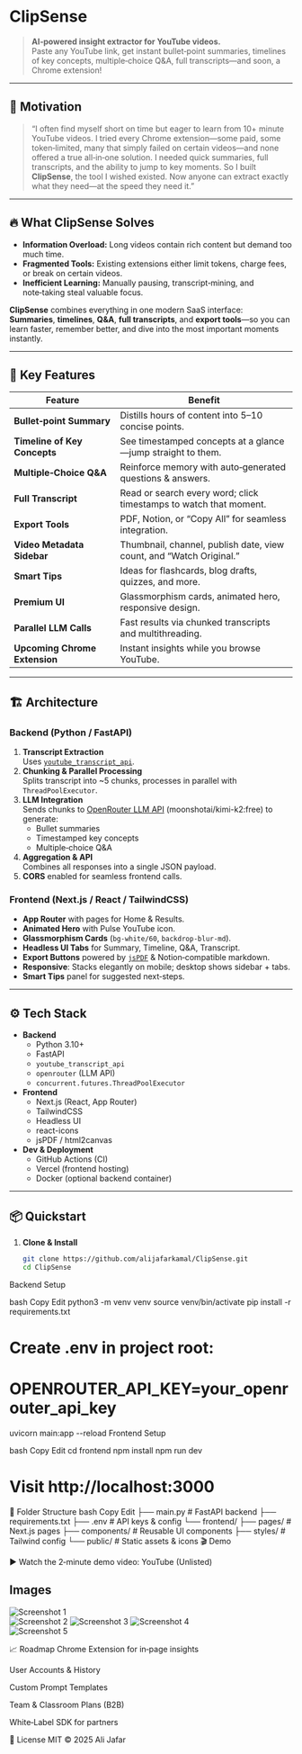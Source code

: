 # ClipSense

> **AI‑powered insight extractor for YouTube videos.**  
> Paste any YouTube link, get instant bullet‑point summaries, timelines of key concepts, multiple‑choice Q&A, full transcripts—and soon, a Chrome extension!

---

## 🚀 Motivation

> “I often find myself short on time but eager to learn from 10+ minute YouTube videos. I tried every Chrome extension—some paid, some token‑limited, many that simply failed on certain videos—and none offered a true all‑in‑one solution. I needed quick summaries, full transcripts, and the ability to jump to key moments. So I built **ClipSense**, the tool I wished existed. Now anyone can extract exactly what they need—at the speed they need it.”

---

## 🔥 What ClipSense Solves

- **Information Overload:** Long videos contain rich content but demand too much time.
- **Fragmented Tools:** Existing extensions either limit tokens, charge fees, or break on certain videos.
- **Inefficient Learning:** Manually pausing, transcript‑mining, and note‑taking steal valuable focus.

**ClipSense** combines everything in one modern SaaS interface:  
**Summaries**, **timelines**, **Q&A**, **full transcripts**, and **export tools**—so you can learn faster, remember better, and dive into the most important moments instantly.

---

## 🎯 Key Features

| Feature                         | Benefit                                                          |
| --------------------------------| -----------------------------------------------------------------|
| **Bullet‑point Summary**        | Distills hours of content into 5–10 concise points.              |
| **Timeline of Key Concepts**    | See timestamped concepts at a glance—jump straight to them.      |
| **Multiple‑Choice Q&A**         | Reinforce memory with auto‑generated questions & answers.        |
| **Full Transcript**             | Read or search every word; click timestamps to watch that moment.|
| **Export Tools**                | PDF, Notion, or “Copy All” for seamless integration.             |
| **Video Metadata Sidebar**      | Thumbnail, channel, publish date, view count, and “Watch Original.”|
| **Smart Tips**                  | Ideas for flashcards, blog drafts, quizzes, and more.            |
| **Premium UI**                  | Glassmorphism cards, animated hero, responsive design.           |
| **Parallel LLM Calls**          | Fast results via chunked transcripts and multithreading.         |
| **Upcoming Chrome Extension**   | Instant insights while you browse YouTube.                       |

---

## 🏗 Architecture

### Backend (Python / FastAPI)
1. **Transcript Extraction**  
   Uses [`youtube_transcript_api`](https://pypi.org/project/youtube-transcript-api/).
2. **Chunking & Parallel Processing**  
   Splits transcript into ~5 chunks, processes in parallel with `ThreadPoolExecutor`.
3. **LLM Integration**  
   Sends chunks to [OpenRouter LLM API](https://openrouter.ai/) (moonshotai/kimi-k2:free) to generate:
   - Bullet summaries  
   - Timestamped key concepts  
   - Multiple‑choice Q&A  
4. **Aggregation & API**  
   Combines all responses into a single JSON payload.  
5. **CORS** enabled for seamless frontend calls.

### Frontend (Next.js / React / TailwindCSS)
- **App Router** with pages for Home & Results.
- **Animated Hero** with Pulse YouTube icon.
- **Glassmorphism Cards** (`bg-white/60`, `backdrop-blur-md`).
- **Headless UI Tabs** for Summary, Timeline, Q&A, Transcript.
- **Export Buttons** powered by [`jsPDF`](https://github.com/parallax/jsPDF) & Notion‑compatible markdown.
- **Responsive**: Stacks elegantly on mobile; desktop shows sidebar + tabs.
- **Smart Tips** panel for suggested next‑steps.

---

## ⚙️ Tech Stack

- **Backend**  
  - Python 3.10+  
  - FastAPI  
  - `youtube_transcript_api`  
  - `openrouter` (LLM API)  
  - `concurrent.futures.ThreadPoolExecutor`  
- **Frontend**  
  - Next.js (React, App Router)  
  - TailwindCSS  
  - Headless UI  
  - react-icons  
  - jsPDF / html2canvas  
- **Dev & Deployment**  
  - GitHub Actions (CI)  
  - Vercel (frontend hosting)  
  - Docker (optional backend container)

---

## 📦 Quickstart

1. **Clone & Install**  
   ```bash
   git clone https://github.com/alijafarkamal/ClipSense.git
   cd ClipSense
Backend Setup

bash
Copy
Edit
python3 -m venv venv
source venv/bin/activate
pip install -r requirements.txt
# Create .env in project root:
# OPENROUTER_API_KEY=your_openrouter_api_key
uvicorn main:app --reload
Frontend Setup

bash
Copy
Edit
cd frontend
npm install
npm run dev
# Visit http://localhost:3000
📂 Folder Structure
bash
Copy
Edit
├── main.py           # FastAPI backend
├── requirements.txt
├── .env              # API keys & config
└── frontend/
    ├── pages/        # Next.js pages
    ├── components/   # Reusable UI components
    ├── styles/       # Tailwind config
    └── public/       # Static assets & icons
🎬 Demo

▶️ Watch the 2‑minute demo video: YouTube (Unlisted)


## Images

![Screenshot 1](https://github.com/user-attachments/assets/30ac20be-974b-4ba9-bdca-5e2b07404fc3)  
![Screenshot 2](https://github.com/user-attachments/assets/4af53e6d-6312-4900-a13b-d537b23f0987) 
![Screenshot 3](https://github.com/user-attachments/assets/59060c49-ac82-4b26-b34f-098c26ccf124) 
![Screenshot 4](https://github.com/user-attachments/assets/6ecf7797-5dd3-4be7-9ed5-e20dd90876d6)  
![Screenshot 5](https://github.com/user-attachments/assets/00c1b765-020f-47dd-a771-4ad84f4a2a77)  

📈 Roadmap
Chrome Extension for in‑page insights

User Accounts & History

Custom Prompt Templates

Team & Classroom Plans (B2B)

White‑Label SDK for partners

🤝 License
MIT © 2025 Ali Jafar


